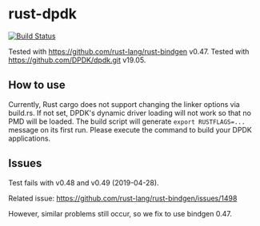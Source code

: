 # rust-dpdk

[![Build Status](https://jenkins.kaist.ac.kr/buildStatus/icon?job=ANLAB-KAIST%2Frust-dpdk%2Fmaster)](https://jenkins.kaist.ac.kr/job/ANLAB-KAIST/job/rust-dpdk/job/master/)

Tested with <https://github.com/rust-lang/rust-bindgen> v0.47.
Tested with <https://github.com/DPDK/dpdk.git> v19.05.


## How to use

Currently, Rust cargo does not support changing the linker options via build.rs.
If not set, DPDK's dynamic driver loading will not work so that no PMD will be loaded.
The build script will generate `export RUSTFLAGS=...` message on its first run.
Please execute the command to build your DPDK applications.

## Issues

Test fails with v0.48 and v0.49 (2019-04-28).

Related issue: <https://github.com/rust-lang/rust-bindgen/issues/1498>

However, similar problems still occur, so we fix to use bindgen 0.47.
